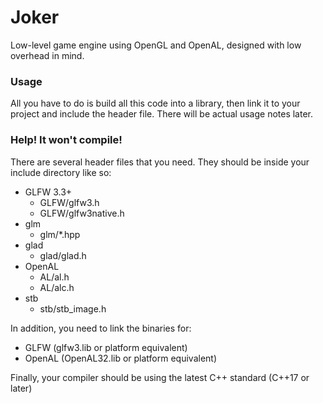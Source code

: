 # Joker
Low-level game engine using OpenGL and OpenAL, designed with low overhead in mind.

### Usage
All you have to do is build all this code into a library, then link it to your project and include the header file. There will be actual usage notes later.

### Help! It won't compile!
There are several header files that you need. They should be inside your include directory like so:
- GLFW 3.3+
  - GLFW/glfw3.h
  - GLFW/glfw3native.h
- glm
  - glm/*.hpp
- glad
  - glad/glad.h
- OpenAL
  - AL/al.h
  - AL/alc.h
- stb
  - stb/stb_image.h

In addition, you need to link the binaries for:
- GLFW (glfw3.lib or platform equivalent)
- OpenAL (OpenAL32.lib or platform equivalent)

Finally, your compiler should be using the latest C++ standard (C++17 or later)

